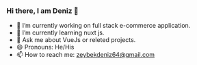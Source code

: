 ### Hi there, I am Deniz 👋

- 🔭 I’m currently working on full stack e-commerce application.
- 🌱 I’m currently learning nuxt js. 
- 💬 Ask me about VueJs or releted projects.
- 😄 Pronouns: He/His 
- 📫 How to reach me: zeybekdeniz64@gmail.com

